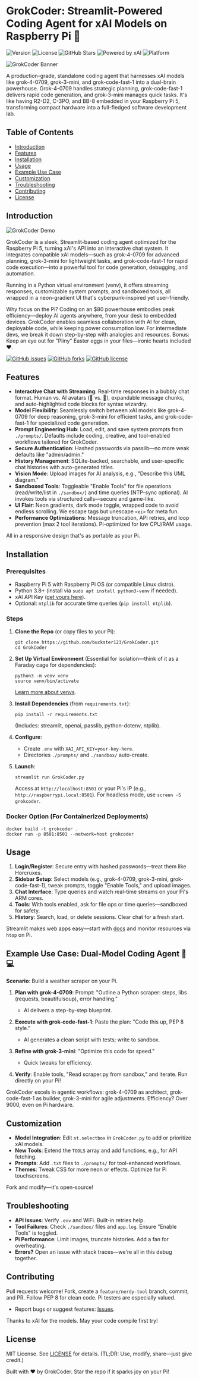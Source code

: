 # GrokCoder: Streamlit-Powered Coding Agent for xAI Models on Raspberry Pi 🚀

![Version](https://img.shields.io/badge/Version-1.0-blue.svg)
![License](https://img.shields.io/badge/License-MIT-green.svg)
![GitHub Stars](https://img.shields.io/github/stars/buckster123/GrokCoder?style=social)
![Powered by xAI](https://img.shields.io/badge/Powered%20by-xAI-FF69B4.svg)
![Platform](https://img.shields.io/badge/Platform-Raspberry%20Pi%205-red.svg)

![GrokCoder Banner](path/to/your/banner-image.png) <!-- Replace with actual banner image URL -->

A production-grade, standalone coding agent that harnesses xAI models like grok-4-0709, grok-3-mini, and grok-code-fast-1 into a dual-brain powerhouse. Grok-4-0709 handles strategic planning, grok-code-fast-1 delivers rapid code generation, and grok-3-mini manages quick tasks. It's like having R2-D2, C-3PO, and BB-8 embedded in your Raspberry Pi 5, transforming compact hardware into a full-fledged software development lab.

## Table of Contents

- [Introduction](#introduction)
- [Features](#features)
- [Installation](#installation)
- [Usage](#usage)
- [Example Use Case](#example-use-case)
- [Customization](#customization)
- [Troubleshooting](#troubleshooting)
- [Contributing](#contributing)
- [License](#license)

## Introduction

![GrokCoder Demo](path/to/your/demo-gif-or-screenshot.gif) <!-- Replace with actual GIF or screenshot URL -->

GrokCoder is a sleek, Streamlit-based coding agent optimized for the Raspberry Pi 5, turning xAI's API into an interactive chat system. It integrates compatible xAI models—such as grok-4-0709 for advanced planning, grok-3-mini for lightweight tasks, and grok-code-fast-1 for rapid code execution—into a powerful tool for code generation, debugging, and automation.

Running in a Python virtual environment (venv), it offers streaming responses, customizable system prompts, and sandboxed tools, all wrapped in a neon-gradient UI that's cyberpunk-inspired yet user-friendly.

Why focus on the Pi? Coding on an $80 powerhouse embodies peak efficiency—deploy AI agents anywhere, from your desk to embedded devices. GrokCoder enables seamless collaboration with AI for clean, deployable code, while keeping power consumption low. For intermediate devs, we break it down step-by-step with analogies and resources. Bonus: Keep an eye out for "Pliny" Easter eggs in your files—ironic hearts included ❤️.

[![GitHub issues](https://img.shields.io/github/issues/buckster123/GrokCoder)](https://github.com/buckster123/GrokCoder/issues)
[![GitHub forks](https://img.shields.io/github/forks/buckster123/GrokCoder)](https://github.com/buckster123/GrokCoder/network)
[![GitHub license](https://img.shields.io/github/license/buckster123/GrokCoder)](https://github.com/buckster123/GrokCoder/blob/main/LICENSE)

## Features

- **Interactive Chat with Streaming**: Real-time responses in a bubbly chat format. Human vs. AI avatars (🧑 vs. 🤖), expandable message chunks, and auto-highlighted code blocks for syntax wizardry.
- **Model Flexibility**: Seamlessly switch between xAI models like grok-4-0709 for deep reasoning, grok-3-mini for efficient tasks, and grok-code-fast-1 for specialized code generation.
- **Prompt Engineering Hub**: Load, edit, and save system prompts from `./prompts/`. Defaults include coding, creative, and tool-enabled workflows tailored for GrokCoder.
- **Secure Authentication**: Hashed passwords via passlib—no more weak defaults like "admin/admin."
- **History Management**: SQLite-backed, searchable, and user-specific chat histories with auto-generated titles.
- **Vision Mode**: Upload images for AI analysis, e.g., "Describe this UML diagram."
- **Sandboxed Tools**: Toggleable "Enable Tools" for file operations (read/write/list in `./sandbox/`) and time queries (NTP-sync optional). AI invokes tools via structured calls—secure and game-like.
- **UI Flair**: Neon gradients, dark mode toggle, wrapped code to avoid endless scrolling. We escape tags but unescape `<ei>` for meta fun.
- **Performance Optimizations**: Message truncation, API retries, and loop prevention (max 2 tool iterations). Pi-optimized for low CPU/RAM usage.

All in a responsive design that's as portable as your Pi.

## Installation

### Prerequisites

- Raspberry Pi 5 with Raspberry Pi OS (or compatible Linux distro).
- Python 3.8+ (install via `sudo apt install python3-venv` if needed).
- xAI API Key ([get yours here](https://x.ai/api)).
- Optional: `ntplib` for accurate time queries (`pip install ntplib`).

### Steps

1. **Clone the Repo** (or copy files to your Pi):
   ```
   git clone https://github.com/buckster123/GrokCoder.git
   cd GrokCoder
   ```

2. **Set Up Virtual Environment** (Essential for isolation—think of it as a Faraday cage for dependencies):
   ```
   python3 -m venv venv
   source venv/bin/activate
   ```
   [Learn more about venvs](https://docs.python.org/3/library/venv.html).

3. **Install Dependencies** (from `requirements.txt`):
   ```
   pip install -r requirements.txt
   ```
   (Includes: streamlit, openai, passlib, python-dotenv, ntplib).

4. **Configure**:
   - Create `.env` with `XAI_API_KEY=your-key-here`.
   - Directories `./prompts/` and `./sandbox/` auto-create.

5. **Launch**:
   ```
   streamlit run GrokCoder.py
   ```
   Access at `http://localhost:8501` or your Pi's IP (e.g., `http://raspberrypi.local:8501`). For headless mode, use `screen -S grokcoder`.

### Docker Option (For Containerized Deployments)
```
docker build -t grokcoder .
docker run -p 8501:8501 --network=host grokcoder
```

## Usage

1. **Login/Register**: Secure entry with hashed passwords—treat them like Horcruxes.
2. **Sidebar Setup**: Select models (e.g., grok-4-0709, grok-3-mini, grok-code-fast-1), tweak prompts, toggle "Enable Tools," and upload images.
3. **Chat Interface**: Type queries and watch real-time streams on your Pi's ARM cores.
4. **Tools**: With tools enabled, ask for file ops or time queries—sandboxed for safety.
5. **History**: Search, load, or delete sessions. Clear chat for a fresh start.

Streamlit makes web apps easy—start with [docs](https://docs.streamlit.io/) and monitor resources via `htop` on Pi.

## Example Use Case: Dual-Model Coding Agent 🧠💻

**Scenario**: Build a weather scraper on your Pi.

1. **Plan with grok-4-0709**: Prompt: "Outline a Python scraper: steps, libs (requests, beautifulsoup), error handling."
   - AI delivers a step-by-step blueprint.

2. **Execute with grok-code-fast-1**: Paste the plan: "Code this up, PEP 8 style."
   - AI generates a clean script with tests; write to sandbox.

3. **Refine with grok-3-mini**: "Optimize this code for speed."
   - Quick tweaks for efficiency.

4. **Verify**: Enable tools, "Read scraper.py from sandbox," and iterate. Run directly on your Pi!

GrokCoder excels in agentic workflows: grok-4-0709 as architect, grok-code-fast-1 as builder, grok-3-mini for agile adjustments. Efficiency? Over 9000, even on Pi hardware.

## Customization

- **Model Integration**: Edit `st.selectbox` in `GrokCoder.py` to add or prioritize xAI models.
- **New Tools**: Extend the `TOOLS` array and add functions, e.g., for API fetching.
- **Prompts**: Add `.txt` files to `./prompts/` for tool-enhanced workflows.
- **Themes**: Tweak CSS for more neon or effects. Optimize for Pi touchscreens.

Fork and modify—it's open-source!

## Troubleshooting

- **API Issues**: Verify `.env` and WiFi. Built-in retries help.
- **Tool Failures**: Check `./sandbox/` files and `app.log`. Ensure "Enable Tools" is toggled.
- **Pi Performance**: Limit images, truncate histories. Add a fan for overheating.
- **Errors?** Open an issue with stack traces—we're all in this debug together.

## Contributing

Pull requests welcome! Fork, create a `feature/nerdy-tool` branch, commit, and PR. Follow PEP 8 for clean code. Pi testers are especially valued.

- Report bugs or suggest features: [Issues](https://github.com/buckster123/GrokCoder/issues).

Thanks to xAI for the models. May your code compile first try!

## License

MIT License. See [LICENSE](LICENSE) for details. (TL;DR: Use, modify, share—just give credit.)

Built with ❤️ by GrokCoder. Star the repo if it sparks joy on your Pi!
